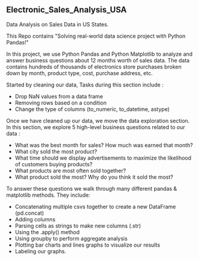 ## Electronic_Sales_Analysis_USA
Data Analysis on Sales Data in US States.

This Repo contains "Solving real-world data science project with Python Pandas!"

In this project, we use Python Pandas and Python Matplotlib to analyze and answer business questions about 12 months worth of sales data. The data contains hundreds of thousands of electronics store purchases broken down by month, product type, cost, purchase address, etc.

Started by cleaning our data, Tasks during this section include :

* Drop NaN values from a data frame
* Removing rows based on a condition
* Change the type of columns (to_numeric, to_datetime, astype)

Once we have cleaned up our data, we move the data exploration section. In this section, we explore 5 high-level business questions related to our data :
* What was the best month for sales? How much was earned that month?
* What city sold the most product?
* What time should we display advertisements to maximize the likelihood of customers buying products?
* What products are most often sold together?
* What product sold the most? Why do you think it sold the most?

To answer these questions we walk through many different pandas & matplotlib methods. 
They include:
* Concatenating multiple csvs together to create a new DataFrame (pd.concat)
* Adding columns
* Parsing cells as strings to make new columns (.str)
* Using the .apply() method
* Using groupby to perform aggregate analysis
* Plotting bar charts and lines graphs to visualize our results
* Labeling our graphs.
